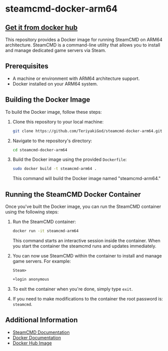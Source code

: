 # steamcmd-docker-arm64

## [Get it from docker hub](https://hub.docker.com/r/teriyakigod/steamcmd)

This repository provides a Docker image for running SteamCMD on ARM64 architecture. SteamCMD is a command-line utility that allows you to install and manage dedicated game servers via Steam.

## Prerequisites

- A machine or environment with ARM64 architecture support.
- Docker installed on your ARM64 system.

## Building the Docker Image

To build the Docker image, follow these steps:

1. Clone this repository to your local machine:

   ```bash
   git clone https://github.com/TeriyakiGod/steamcmd-docker-arm64.git
   ```

2. Navigate to the repository's directory:

   ```bash
   cd steamcmd-docker-arm64
   ```

3. Build the Docker image using the provided `Dockerfile`:

   ```bash
   sudo docker build -t steamcmd-arm64 .
   ```

   This command will build the Docker image named "steamcmd-arm64."

## Running the SteamCMD Docker Container

Once you've built the Docker image, you can run the SteamCMD container using the following steps:

1. Run the SteamCMD container:

   ```bash
   docker run -it steamcmd-arm64
   ```

   This command starts an interactive session inside the container.
   When you start the container the steamcmd runs and updates immediately.

3. You can now use SteamCMD within the container to install and manage game servers. For example:

  
    `Steam>`
   ```bash
   +login anonymous
   ```

3. To exit the container when you're done, simply type `exit`.

4. If you need to make modifications to the container the root password is: `steamcmd`.

## Additional Information

- [SteamCMD Documentation](https://developer.valvesoftware.com/wiki/SteamCMD)
- [Docker Documentation](https://docs.docker.com/)
- [Docker Hub Image](https://hub.docker.com/r/teriyakigod/steamcmd)
